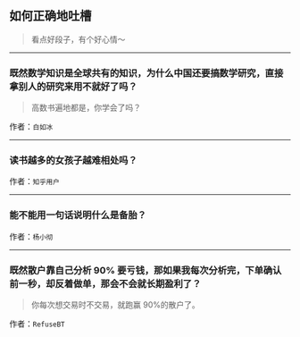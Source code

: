 ## 如何正确地吐槽

> 看点好段子，有个好心情～


 
---

### 既然数学知识是全球共有的知识，为什么中国还要搞数学研究，直接拿别人的研究来用不就好了吗？

> 高数书遍地都是，你学会了吗？


作者：`白如冰`

---

### 读书越多的女孩子越难相处吗？

> 


作者：`知乎用户`

---

### 能不能用一句话说明什么是备胎？

> 


作者：`杨小彻`

---

### 既然散户靠自己分析 90% 要亏钱，那如果我每次分析完，下单确认前一秒，却反着做单，那会不会就长期盈利了？

> 你每次想交易时不交易，就跑赢 90%的散户了。


作者：`RefuseBT`